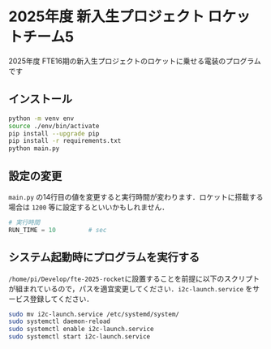 # 2025年度 新入生プロジェクト ロケットチーム5

2025年度 FTE16期の新入生プロジェクトのロケットに乗せる電装のプログラムです

## インストール

```bash
python -m venv env
source ./env/bin/activate
pip install --upgrade pip
pip install -r requirements.txt
python main.py
```

## 設定の変更

`main.py` の14行目の値を変更すると実行時間が変わります．ロケットに搭載する場合は `1200` 等に設定するといいかもしれません．

```python
# 実行時間
RUN_TIME = 10         # sec
```

## システム起動時にプログラムを実行する

`/home/pi/Develop/fte-2025-rocket`に設置することを前提に以下のスクリプトが組まれているので，パスを適宜変更してください．`i2c-launch.service` をサービス登録してください．

```bash
sudo mv i2c-launch.service /etc/systemd/system/
sudo systemctl daemon-reload
sudo systemctl enable i2c-launch.service
sudo systemctl start i2c-launch.service
```
